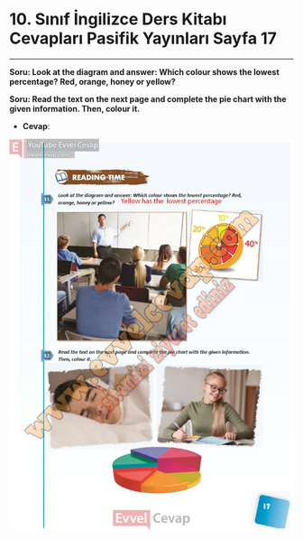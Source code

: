 # 10. Sınıf İngilizce Ders Kitabı Cevapları Pasifik Yayınları Sayfa 17

---

**Soru: Look at the diagram and answer: Which colour shows the lowest percentage? Red, orange, honey or yellow?**

**Soru: Read the text on the next page and complete the pie chart with the given information. Then, colour it.**

-   **Cevap**:

![Image 1](./image_1.jpg)